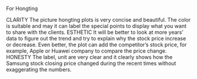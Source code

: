 For Hongting

CLARITY
The picture hongting plots is very concise and beautiful. The color is suitable and may it can label the special points to display what you want to share with the clients. 
ESTHETIC
It will be better to look at more years’ data to figure out the trend and try to explain why the stock price increase or decrease. Even better, the plot can add the competitor’s stock price, for 
example, Apple or Huawei company to compare the price change.
HONESTY
The label, unit are very clear and it clearly shows how the Samsung stock closing price changed during the recent times without exaggerating the numbers. 
